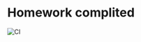 # Homework complited

![CI](https://github.com/yung78/ahj-hw4.1/actions/workflows/web.yml/badge.svg)


